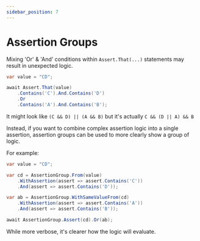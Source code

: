 ```yaml
---
sidebar_position: 7
---
```


# Assertion Groups

Mixing 'Or' & 'And' conditions within `Assert.That(...)` statements may result in unexpected logic. 

```csharp
var value = "CD";

await Assert.That(value)
    .Contains('C').And.Contains('D')
    .Or
    .Contains('A').And.Contains('B');
```

It might look like `(C && D) || (A && B)` but it's actually `C && (D || A) && B`

Instead, if you want to combine complex assertion logic into a single assertion, assertion groups can be used to more clearly show a group of logic.

For example:

```csharp
var value = "CD";

var cd = AssertionGroup.From(value)
    .WithAssertion(assert => assert.Contains('C'))
    .And(assert => assert.Contains('D'));

var ab = AssertionGroup.WithSameValueFrom(cd)
    .WithAssertion(assert => assert.Contains('A'))
    .And(assert => assert.Contains('B'));

await AssertionGroup.Assert(cd).Or(ab);
```

While more verbose, it's clearer how the logic will evaluate.